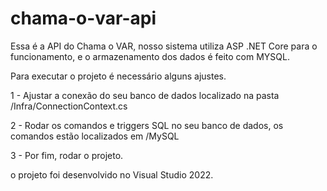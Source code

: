 # chama-o-var-api

Essa é a API do Chama o VAR, nosso sistema utiliza ASP .NET Core para o funcionamento, e o armazenamento dos dados 
é feito com MYSQL.

Para executar o projeto é necessário alguns ajustes.

1 - Ajustar a conexão do seu banco de dados localizado na pasta /Infra/ConnectionContext.cs

2 - Rodar os comandos e triggers SQL no seu banco de dados, os comandos estão localizados em /MySQL

3 - Por fim, rodar o projeto.

o projeto foi desenvolvido no Visual Studio 2022.
